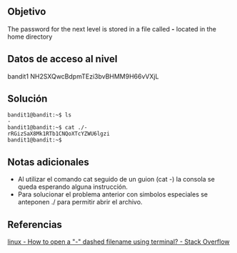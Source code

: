 ## Objetivo
The password for the next level is stored in a file called **-** located in the home directory

## Datos de acceso al nivel
bandit1
NH2SXQwcBdpmTEzi3bvBHMM9H66vVXjL
## Solución
```
bandit1@bandit:~$ ls
-
bandit1@bandit:~$ cat ./-
rRGizSaX8Mk1RTb1CNQoXTcYZWU6lgzi
bandit1@bandit:~$ 

```
## Notas adicionales
+ Al utilizar el comando cat seguido de un guion (cat -) la consola se queda esperando alguna instrucción.
+ Para solucionar el problema anterior con simbolos especiales se anteponen ./ para permitir abrir el archivo.
## Referencias
[linux - How to open a "-" dashed filename using terminal? - Stack Overflow](https://stackoverflow.com/questions/42187323/how-to-open-a-dashed-filename-using-terminal)